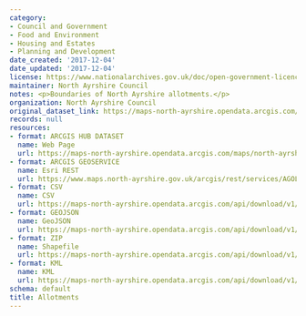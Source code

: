 ```yaml
---
category:
- Council and Government
- Food and Environment
- Housing and Estates
- Planning and Development
date_created: '2017-12-04'
date_updated: '2017-12-04'
license: https://www.nationalarchives.gov.uk/doc/open-government-licence/version/3/
maintainer: North Ayrshire Council
notes: <p>Boundaries of North Ayrshire allotments.</p>
organization: North Ayrshire Council
original_dataset_link: https://maps-north-ayrshire.opendata.arcgis.com/maps/north-ayrshire::allotments
records: null
resources:
- format: ARCGIS HUB DATASET
  name: Web Page
  url: https://maps-north-ayrshire.opendata.arcgis.com/maps/north-ayrshire::allotments
- format: ARCGIS GEOSERVICE
  name: Esri REST
  url: https://www.maps.north-ayrshire.gov.uk/arcgis/rest/services/AGOL/Open_Data_Portal/FeatureServer/37
- format: CSV
  name: CSV
  url: https://maps-north-ayrshire.opendata.arcgis.com/api/download/v1/items/eb8c176c30a342edae2ca2a1ac874e7d/csv?layers=37
- format: GEOJSON
  name: GeoJSON
  url: https://maps-north-ayrshire.opendata.arcgis.com/api/download/v1/items/eb8c176c30a342edae2ca2a1ac874e7d/geojson?layers=37
- format: ZIP
  name: Shapefile
  url: https://maps-north-ayrshire.opendata.arcgis.com/api/download/v1/items/eb8c176c30a342edae2ca2a1ac874e7d/shapefile?layers=37
- format: KML
  name: KML
  url: https://maps-north-ayrshire.opendata.arcgis.com/api/download/v1/items/eb8c176c30a342edae2ca2a1ac874e7d/kml?layers=37
schema: default
title: Allotments
---
```

